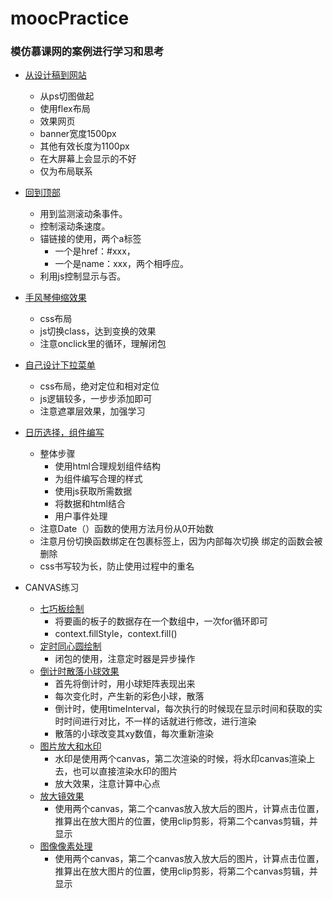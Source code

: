 # moocPractice
### 模仿慕课网的案例进行学习和思考
- [从设计稿到网站](https://seven-share.github.io/moocPractice/webpageFromPs/index.html)
    - 从ps切图做起
    - 使用flex布局
    - 效果网页
    - banner宽度1500px
    - 其他有效长度为1100px
    - 在大屏幕上会显示的不好
    - 仅为布局联系
- [回到顶部](https://seven-share.github.io/moocPractice/backToTop/backToTop.html)
    - 用到监测滚动条事件。
    - 控制滚动条速度。
    - 锚链接的使用，两个a标签  
        - 一个是href：#xxx，  
        - 一个是name：xxx，两个相呼应。
    - 利用js控制显示与否。
- [手风琴伸缩效果](https://seven-share.github.io/moocPractice/cssStretch/index.html)
    - css布局
    - js切换class，达到变换的效果
    - 注意onclick里的循环，理解闭包
- [自己设计下拉菜单](https://seven-share.github.io/moocPractice/downMenu/index.html)
    - css布局，绝对定位和相对定位
    - js逻辑较多，一步步添加即可
    - 注意遮罩层效果，加强学习

- [日历选择，组件编写](https://seven-share.github.io/moocPractice/datePicker/index.html)
    - 整体步骤
        - 使用html合理规划组件结构
        - 为组件编写合理的样式
        - 使用js获取所需数据
        - 将数据和html结合
        - 用户事件处理
    - 注意Date（）函数的使用方法月份从0开始数
    - 注意月份切换函数绑定在包裹标签上，因为内部每次切换
    绑定的函数会被删除
    - css书写较为长，防止使用过程中的重名
- CANVAS练习
    - [七巧板绘制](https://seven-share.github.io/moocPractice/canvas/drawTangram/index.html)
        - 将要画的板子的数据存在一个数组中，一次for循环即可
        - context.fillStyle，context.fill()
    - [定时同心圆绘制](https://seven-share.github.io/moocPractice/canvas/concentricCircle/index.html)
        - 闭包的使用，注意定时器是异步操作
    - [倒计时散落小球效果](https://seven-share.github.io/moocPractice/canvas/concentricCircle/index.html)
        - 首先将倒计时，用小球矩阵表现出来
        - 每次变化时，产生新的彩色小球，散落
        - 倒计时，使用timeInterval，每次执行的时候现在显示时间和获取的实时时间进行对比，不一样的话就进行修改，进行渲染
        - 散落的小球改变其xy数值，每次重新渲染
    - [图片放大和水印](https://seven-share.github.io/moocPractice/canvas/drawImage/scaleAndwatermark/index.html)
        - 水印是使用两个canvas，第二次渲染的时候，将水印canvas渲染上去，也可以直接渲染水印的图片
        - 放大效果，注意计算中心点
    - [放大镜效果](https://seven-share.github.io/moocPractice/canvas/drawImage/magnifyingGlass/index.html)
        - 使用两个canvas，第二个canvas放入放大后的图片，计算点击位置，推算出在放大图片的位置，使用clip剪影，将第二个canvas剪辑，并显示
    - [图像像素处理](https://seven-share.github.io/moocPractice/canvas/drawImage/imageData/index.html)
        - 使用两个canvas，第二个canvas放入放大后的图片，计算点击位置，推算出在放大图片的位置，使用clip剪影，将第二个canvas剪辑，并显示